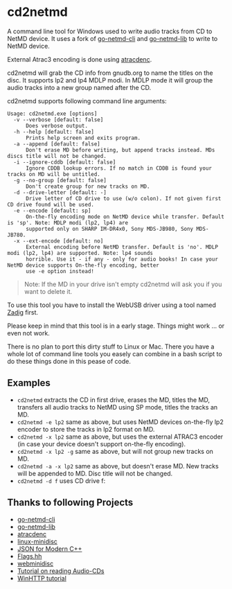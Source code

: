 # cd2netmd
A command line tool for Windows used to write audio tracks from CD to NetMD device. 
It uses a fork of [go-netmd-cli](https://github.com/Jo2003/go-netmd-cli) and [go-netmd-lib](https://github.com/Jo2003/go-netmd-lib) 
to write to NetMD device. 

External Atrac3 encoding is done using [atracdenc](https://github.com/dcherednik/atracdenc).

cd2netmd will grab the CD info from gnudb.org to name the titles on the disc. It supports lp2 and lp4 MDLP modi. In MDLP mode 
it will group the audio tracks into a new group named after the CD. 

cd2netmd supports following command line arguments:
```
Usage: cd2netmd.exe [options]
  -v --verbose [default: false]
      Does verbose output.
  -h --help [default: false]
      Prints help screen and exits program.
  -a --append [default: false]
      Don't erase MD before writing, but append tracks instead. MDs discs title will not be changed.
  -i --ignore-cddb [default: false]
      Ignore CDDB lookup errors. If no match in CDDB is found your tracks on MD will be untitled.
  -g --no-group [default: false]
      Don't create group for new tracks on MD.
  -d --drive-letter [default: -]
      Drive letter of CD drive to use (w/o colon). If not given first CD drive found will be used.
  -e --encode [default: sp]
      On-the-fly encoding mode on NetMD device while transfer. Default is 'sp'. Note: MDLP modi (lp2, lp4) are
      supported only on SHARP IM-DR4x0, Sony MDS-JB980, Sony MDS-JB780.
  -x --ext-encode [default: no]
      External encoding before NetMD transfer. Default is 'no'. MDLP modi (lp2, lp4) are supported. Note: lp4 sounds
      horrible. Use it - if any - only for audio books! In case your NetMD device supports On-the-fly encoding, better
      use -e option instead!
```

> Note:
> If the MD in your drive isn't empty cd2netmd will ask you if you want to delete it.

To use this tool you have to install the WebUSB driver using a tool named [Zadig](https://zadig.akeo.ie/) first.

Please keep in mind that this tool is in a early stage. Things might work ... or even not work.

There is no plan to port this dirty stuff to Linux or Mac. There you have a whole lot of command line tools you easely can
combine in a bash script to do these things done in this pease of code.

## Examples
* `cd2netmd` extracts the CD in first drive, erases the MD, titles the MD, transfers all audio tracks to NetMD using SP mode, titles the tracks an MD.
* `cd2netmd -e lp2` same as above, but uses NetMD devices on-the-fly lp2 encoder to store the tracks in lp2 format on MD.
* `cd2netmd -x lp2` same as above, but uses the external ATRAC3 encoder (in case your device doesn't support on-the-fly encoding).
* `cd2netmd -x lp2 -g` same as above, but will not group new tracks on MD.
* `cd2netmd -a -x lp2` same as above, but doesn't erase MD. New tracks will be appended to MD. Disc title will not be changed.
* `cd2netmd -d f` uses CD drive f:

## Thanks to following Projects
* [go-netmd-cli](https://github.com/enimatek-nl/go-netmd-cli)
* [go-netmd-lib](https://github.com/enimatek-nl/go-netmd-lib)
* [atracdenc](https://github.com/dcherednik/atracdenc)
* [linux-minidisc](https://github.com/vuori/linux-minidisc)
* [JSON for Modern C++](https://github.com/nlohmann/json)
* [Flags.hh](https://github.com/songgao/flags.hh)
* [webminidisc](https://github.com/cybercase/webminidisc)
* [Tutorial on reading Audio-CDs](https://www.codeproject.com/Articles/15725/Tutorial-on-reading-Audio-CDs)
* [WinHTTP tutorial](https://www.codeproject.com/Articles/5280036/Making-HTTP-REST-Request-in-Cplusplus-With-WinHTTP)
